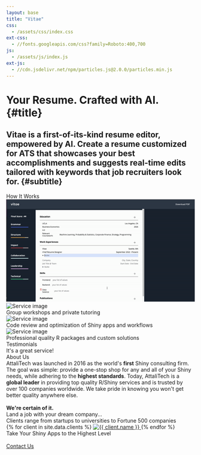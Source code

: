 ```yaml
---
layout: base
title: "Vitae"
css:
  - /assets/css/index.css
ext-css:
  - //fonts.googleapis.com/css?family=Roboto:400,700
js:
  - /assets/js/index.js
ext-js:
  - //cdn.jsdelivr.net/npm/particles.js@2.0.0/particles.min.js
---
```


<div id="header" class="cut1" markdown="1">

<div id="header-inner" markdown="1">

# Your Resume. Crafted with AI. {#title}

## Vitae is a first-of-its-kind resume editor, empowered by AI. Create a resume customized for ATS that showcases your best accomplishments and suggests real-time edits tailored with keywords that job recruiters look for. {#subtitle}

</div>

<div id="particles-js"></div>

</div>

<div id="main-sections">

<div id="services-out" class="page-section cut1">
  <div id="demo">
    <div class="section-title">How It Works</div>
    <div id="services-list">
      <div class="service">
        <img class="service-img" alt="Service image" src="/assets/img/demo_1.gif" />
      </div>
      <div class="demo">
        <img class="service-img" alt="Service image" src="/assets/img/scale-flexiple/Successful completion of project.png" />
        <div class="service-text">Group workshops and private tutoring</div>
      </div>
      <div id="demo-break"></div>
      <div class="demo">
        <img class="service-img" alt="Service image" src="/assets/img/scale-flexiple/Bug tracking.png" />
        <div class="service-text">Code review and optimization of Shiny apps and workflows</div>
      </div>
      <div class="demo">
        <img class="service-img" alt="Service image" src="/assets/img/scale-flexiple/Work risk-free.png" />
        <div class="service-text">Professional quality R packages and custom solutions</div>
      </div>
    </div>

  </div>
</div>

<div id="testimonials" class="page-section grey-section cut2">
  <div id="testimonials">
    <div class="section-title">Testimonials</div>
    <div id="aboutus-text">
      It's a great service!
    </div>
  </div>
</div>

<div id="aboutus-out" class="page-section grey-section cut2">
  <div id="aboutus">
    <div class="section-title">About Us</div>
    <div id="aboutus-text">
      AttaliTech was launched in 2016 as the world's <b>first</b> Shiny consulting firm. The goal was simple: provide a one-stop shop for any and all of your Shiny needs, while adhering to the <b>highest standards</b>. Today, AttaliTech is a <b>global leader</b> in providing top quality R/Shiny services and is trusted by over 100 companies worldwide. We take pride in knowing you won't get better quality anywhere else.<br/><br/><b>We're certain of it.</b>
    </div>
  </div>
</div>

<div id="clients-out" class="page-section cut1">
  <div id="clients">
    <div class="section-title">Land a job with your dream company... </div>
    <div id="clients-subtitle">Clients range from startups to universities to Fortune 500 companies</div>
    <div id="client-logos">
      {% for client in site.data.clients %}
        <a class="client-img" href="{{ client.url }}" title="{{ client.name }}">
          <img alt="{{ client.name }}" src="/assets/img/logos/{{ client.img }}" />
        </a>
      {% endfor %}
    </div>
  </div>
</div>

<div class="cut-buffer"></div>

<div id="cta-out" class="page-section">
  <div id="cta">
    <div class="section-title">Take Your Shiny Apps to the Highest Level</div><br/>
  </div>
  <a href="/contact" class="actionbtn">
    <span class="far fa-envelope" aria-hidden="true"></span>
    Contact Us
  </a>
</div>

</div>